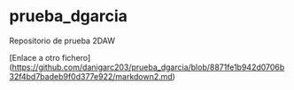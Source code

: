 # prueba_dgarcia
Repositorio de prueba 2DAW

[Enlace a otro fichero] (https://github.com/danigarc203/prueba_dgarcia/blob/8871fe1b942d0706b32f4bd7badeb9f0d377e922/markdown2.md)
